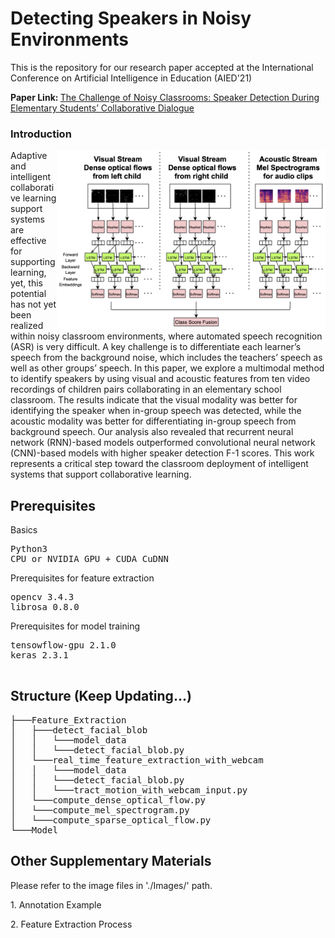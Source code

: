 <h1>Detecting Speakers in Noisy Environments</h1>

<p>This is the repository for our research paper accepted at the International Conference on Artificial Intelligence in Education (AIED'21)</h1>
 
<p><b>Paper Link: </b><a href="http://learndialogue.org/pdf/LearnDialogue-Ma-AIED-2021.pdf">The Challenge of Noisy Classrooms: Speaker Detection During Elementary Students’ Collaborative Dialogue</a></p>

<h3>Introduction</h3>
<a href="https://github.com/mckolu/The-Challenge-of-Noisy-Classrooms-AIED2021/blob/main/Images/model.jpg"><img align="right" width="430" height="auto" src="https://github.com/mckolu/The-Challenge-of-Noisy-Classrooms-AIED2021/blob/main/Images/model.jpg"></a>

<p>Adaptive and intelligent collaborative learning support systems are effective for supporting learning, yet, this potential has not yet been realized within noisy classroom environments, where automated speech recognition (ASR) is very difficult. A key challenge is to differentiate each learner’s speech from the background noise, which includes the teachers’ speech as well as other groups’ speech. In this paper, we explore a multimodal method to identify speakers by using visual and acoustic features from ten video recordings of children pairs collaborating in an elementary school classroom. The results indicate that the visual modality was better for identifying the speaker when in-group speech was detected, while the acoustic modality was better for differentiating in-group speech from background speech. Our analysis also revealed that recurrent neural network (RNN)-based models outperformed convolutional neural network (CNN)-based models with higher speaker detection F-1 scores. This work represents a critical step toward the classroom deployment of intelligent systems that support collaborative learning.</p>
<!-- <h3>Citation</h3> -->
<!-- <pre></pre> -->

<h2>Prerequisites</h2>
<p>Basics</p>
<pre>
Python3 
CPU or NVIDIA GPU + CUDA CuDNN
</pre>
<p>Prerequisites for feature extraction</p>
<pre>
opencv 3.4.3
librosa 0.8.0
</pre>
<p>Prerequisites for model training</p>
<pre>
tensowflow-gpu 2.1.0
keras 2.3.1

</pre>

<h2>Structure (Keep Updating...)</h2>
<pre>
├───Feature_Extraction
│   ├───detect_facial_blob
│   │   └───model_data
│   │   └───detect_facial_blob.py
│   └───real_time_feature_extraction_with_webcam
│   │   └───model_data
│   │   └───detect_facial_blob.py
│   │   └───tract_motion_with_webcam_input.py
│   └───compute_dense_optical_flow.py
│   └───compute_mel_spectrogram.py
│   └───compute_sparse_optical_flow.py
└───Model
</pre>

<h2>Other Supplementary Materials</h2>
<p>Please refer to the image files in './Images/' path.</p>
<p>1. Annotation Example</p>
<p>2. Feature Extraction Process</p>
